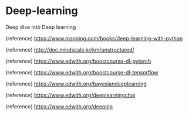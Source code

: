 # Deep-learning
Deep dive into Deep learning

(reference) https://www.manning.com/books/deep-learning-with-python

(reference) http://doc.mindscale.kr/km/unstructured/

(reference) https://www.edwith.org/boostcourse-dl-pytorch

(reference) https://www.edwith.org/boostcourse-dl-tensorflow

(reference) https://www.edwith.org/bayesiandeeplearning

(reference) https://www.edwith.org/deeplearningchoi

(reference) https://www.edwith.org/deepnlp

